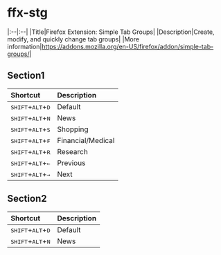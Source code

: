 # ffx-stg
|:--|:--|
|Title|Firefox Extension: Simple Tab Groups|
|Description|Create, modify, and quickly change tab groups|
|More information|<https://addons.mozilla.org/en-US/firefox/addon/simple-tab-groups/>|

## Section1
|Shortcut|Description|
|:--|:--|
|<kbd>SHIFT</kbd>+<kbd>ALT</kbd>+<kbd>D</kbd>|Default|
|<kbd>SHIFT</kbd>+<kbd>ALT</kbd>+<kbd>N</kbd>|News|
|<kbd>SHIFT</kbd>+<kbd>ALT</kbd>+<kbd>S</kbd>|Shopping|
|<kbd>SHIFT</kbd>+<kbd>ALT</kbd>+<kbd>F</kbd>|Financial/Medical|
|<kbd>SHIFT</kbd>+<kbd>ALT</kbd>+<kbd>R</kbd>|Research|
|<kbd>SHIFT</kbd>+<kbd>ALT</kbd>+<kbd>←</kbd>|Previous|
|<kbd>SHIFT</kbd>+<kbd>ALT</kbd>+<kbd>→</kbd>|Next|

## Section2
|Shortcut|Description|
|:--|:--|
|<kbd>SHIFT</kbd>+<kbd>ALT</kbd>+<kbd>D</kbd>|Default|
|<kbd>SHIFT</kbd>+<kbd>ALT</kbd>+<kbd>N</kbd>|News|
